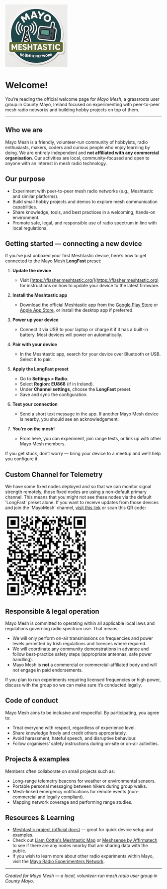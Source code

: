 ![image](/mayo-mesh-sticker-200.png)
# Welcome!

You’re reading the official welcome page for *Mayo Mesh*, a grassroots user group in County Mayo, Ireland focused on experimenting with peer-to-peer mesh radio networks and building hobby projects on top of them.

---

## Who we are
Mayo Mesh is a friendly, volunteer-run community of hobbyists, radio enthusiasts, makers, coders and curious people who enjoy learning by doing. We are entirely independent and **not affiliated with any commercial organisation**. Our activities are local, community-focused and open to anyone with an interest in mesh radio technology.

## Our purpose
- Experiment with peer-to-peer mesh radio networks (e.g., Meshtastic and similar platforms).
- Build small hobby projects and demos to explore mesh communication capabilities.
- Share knowledge, tools, and best practices in a welcoming, hands-on environment.
- Promote safe, legal, and responsible use of radio spectrum in line with local regulations.

## Getting started — connecting a new device
If you’ve just unboxed your first Meshtastic device, here’s how to get connected to the Mayo Mesh **LongFast** preset:

1. **Update the device**
    - Visit [https://flasher.meshtastic.org/](https://flasher.meshtastic.org) for instructions on how to update your device to the latest firmware.

2. **Install the Meshtastic app**  
   - Download the official Meshtastic app from the [Google Play Store](https://play.google.com/store/apps/details?id=com.geeksville.mesh&hl=en_IE&pli=1) or [Apple App Store](https://apps.apple.com/in/app/meshtastic/id1586432531), or install the desktop app if preferred.

3. **Power up your device**  
   - Connect it via USB to your laptop or charge it if it has a built-in battery. Most devices will power on automatically.

4. **Pair with your device**  
   - In the Meshtastic app, search for your device over Bluetooth or USB. Select it to pair.

5. **Apply the LongFast preset**  
   - Go to **Settings > Radio**.  
   - Select **Region: EU868** (if in Ireland).  
   - Under **Channel settings**, choose the **LongFast** preset.  
   - Save and sync the configuration.

6. **Test your connection**  
   - Send a short text message in the app. If another Mayo Mesh device is nearby, you should see an acknowledgement.

7. **You’re on the mesh!**  
   - From here, you can experiment, join range tests, or link up with other Mayo Mesh members.

If you get stuck, don’t worry — bring your device to a meetup and we’ll help you configure it.

## Custom Channel for Telemetry

We have some fixed nodes deployed and so that we can monitor signal strength remotely, those fixed nodes are using a non-default primary channel. This means that you might not see these nodes via the default 'LongFast' preset alone. If you want to receive updates from those devices and join the 'MayoMesh' channel, [visit this link](https://meshtastic.org/e/?add=true#CjESIPQmda1ZdXSfOrmj5IqHaCj7GRFJ94Fp-pT1No2N61K2GghNYXlvTWVzaCUBAAAAEgwIATgDQANIAVAbaAE) or scan this QR code:

![image](mayo-mesh-channel-add.jpeg)

## Responsible & legal operation
Mayo Mesh is committed to operating within all applicable local laws and regulations governing radio spectrum use. That means:
- We will only perform on-air transmissions on frequencies and power levels permitted by Irish regulations and licences where required.
- We will coordinate any community demonstrations in advance and follow best-practice safety steps (appropriate antennas, safe power handling).
- Mayo Mesh is **not** a commercial or commercial-affiliated body and will not engage in paid endorsements.

If you plan to run experiments requiring licensed frequencies or high power, discuss with the group so we can make sure it’s conducted legally.

## Code of conduct
Mayo Mesh aims to be inclusive and respectful. By participating, you agree to:
- Treat everyone with respect, regardless of experience level.
- Share knowledge freely and credit others appropriately.
- Avoid harassment, hateful speech, and disruptive behaviour.
- Follow organisers’ safety instructions during on-site or on-air activities.

## Projects & examples
Members often collaborate on small projects such as:
- Long-range telemetry beacons for weather or environmental sensors.
- Portable personal messaging between hikers during group walks.
- Mesh-linked emergency notifications for remote events (non-commercial and legally compliant).
- Mapping network coverage and performing range studies.

## Resources & Learning
- [Meshtastic project (official docs)](https://meshtastic.org/docs/getting-started/) — great for quick device setup and examples.
- Check out [Liam Cottle's Meshtastic Map](https://meshtastic.liamcottle.net/?lat=53.832230300637704&lng=350.7948303222657&zoom=10) or [Meshsense by Affirmatech](https://meshsense.affirmatech.com/) to see if there are any nodes nearby that are sharing data with the public.
- If you wish to learn more about other radio experiments within Mayo, visit the [Mayo Radio Experimenters Network](https://www.facebook.com/p/Mayo-Radio-Experimenters-Network-100064833669220/).

---

*Created for Mayo Mesh — a local, volunteer-run mesh radio user group in County Mayo.*

